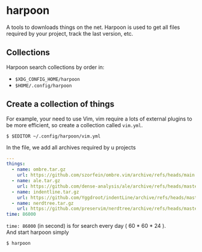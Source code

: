 # harpoon

A tools to downloads things on the net. Harpoon is used to get all files
required by your project, track the last version, etc.

## Collections

Harpoon search collections by order in:

- `$XDG_CONFIG_HOME/harpoon`
- `$HOME/.config/harpoon`

## Create a collection of things

For example, your need to use Vim, vim require a lots of external plugins to be more efficient, so create a collection called `vim.yml`.

    $ $EDITOR ~/.config/harpoon/vim.yml

In the file, we add all archives required by u projects

```yml
---
things:
  - name: ombre.tar.gz
    url: https://github.com/szorfein/ombre.vim/archive/refs/heads/main.tar.gz
  - name: ale.tar.gz
    url: https://github.com/dense-analysis/ale/archive/refs/heads/master.tar.gz
  - name: indentline.tar.gz
    url: https://github.com/Yggdroot/indentLine/archive/refs/heads/master.tar.gz
  - name: nerdtree.tar.gz
    url: https://github.com/preservim/nerdtree/archive/refs/heads/master.tar.gz
time: 86000
```

`time: 86000` (in second) is for search every day ( 60 * 60 * 24 ).  
And start harpoon simply

    $ harpoon